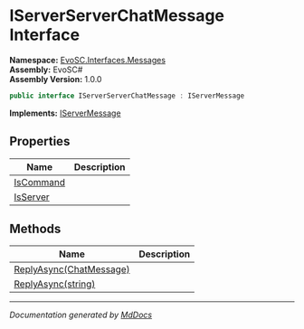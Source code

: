 ﻿<!--  
  <auto-generated>   
    The contents of this file were generated by a tool.  
    Changes to this file may be list if the file is regenerated  
  </auto-generated>   
-->

# IServerServerChatMessage Interface

**Namespace:** [EvoSC.Interfaces.Messages](../index.md)  
**Assembly:** EvoSC\#  
**Assembly Version:** 1.0.0

```csharp
public interface IServerServerChatMessage : IServerMessage
```

**Implements:** [IServerMessage](../IServerMessage/index.md)

## Properties

| Name                                 | Description |
| ------------------------------------ | ----------- |
| [IsCommand](properties/IsCommand.md) |             |
| [IsServer](properties/IsServer.md)   |             |

## Methods

| Name                                                                   | Description |
| ---------------------------------------------------------------------- | ----------- |
| [ReplyAsync(ChatMessage)](methods/ReplyAsync.md#replyasyncchatmessage) |             |
| [ReplyAsync(string)](methods/ReplyAsync.md#replyasyncstring)           |             |

___

*Documentation generated by [MdDocs](https://github.com/ap0llo/mddocs)*
